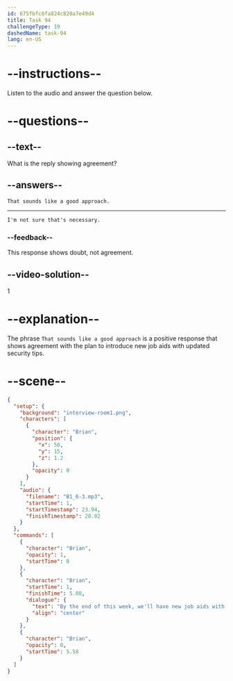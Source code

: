 ```yaml
---
id: 675fbfc6fa824c820a7e49d4
title: Task 94
challengeType: 19
dashedName: task-94
lang: en-US
---
```


<!-- SPEAKING -->

<!-- (Audio) Brian: By the end of this week, we'll have new job aids with updated security tips. -->

# --instructions--

Listen to the audio and answer the question below.

# --questions--

## --text--

What is the reply showing agreement?

## --answers--

`That sounds like a good approach.`

---

`I'm not sure that's necessary.`

### --feedback--

This response shows doubt, not agreement.

## --video-solution--

1

# --explanation--

The phrase `That sounds like a good approach` is a positive response that shows agreement with the plan to introduce new job aids with updated security tips.

# --scene--

 ```json
 {
   "setup": {
     "background": "interview-room1.png",
     "characters": [
       {
         "character": "Brian",
         "position": {
           "x": 50,
           "y": 15,
           "z": 1.2
         },
         "opacity": 0
       }
     ],
     "audio": {
       "filename": "B1_6-3.mp3",
       "startTime": 1,
       "startTimestamp": 23.94,
       "finishTimestamp": 28.02
     }
   },
   "commands": [
     {
       "character": "Brian",
       "opacity": 1,
       "startTime": 0
     },
     {
       "character": "Brian",
       "startTime": 1,
       "finishTime": 5.08,
       "dialogue": {
         "text": "By the end of this week, we'll have new job aids with updated security tips.",
         "align": "center"
       }
     },
     {
       "character": "Brian",
       "opacity": 0,
       "startTime": 5.58
     }
   ]
 }
```
